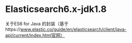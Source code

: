 # Elasticsearch6.x-jdk1.8
关于ES6 for Java 的封装（基于https://www.elastic.co/guide/en/elasticsearch/client/java-api/current/index.html官网）

